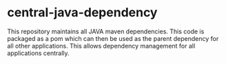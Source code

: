 # central-java-dependency
This repository maintains all JAVA maven dependencies. This code is packaged as a pom which can then be used as the parent dependency for all other applications. This allows dependency management for all applications centrally.
